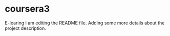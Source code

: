 # coursera3
E-learing
I am editing the README file. Adding some more details about the project description.
